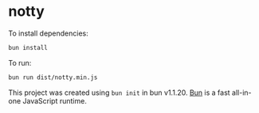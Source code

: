 # notty

To install dependencies:

```bash
bun install
```

To run:

```bash
bun run dist/notty.min.js
```

This project was created using `bun init` in bun v1.1.20. [Bun](https://bun.sh) is a fast all-in-one JavaScript runtime.

